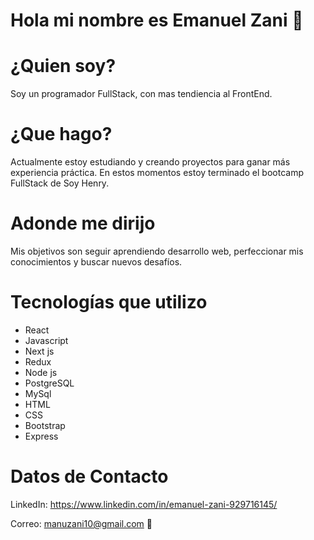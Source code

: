# Hola mi nombre es Emanuel Zani 👋


# ¿Quien soy?
Soy un programador FullStack, con mas tendiencia al FrontEnd.

# ¿Que hago?
Actualmente estoy estudiando y creando proyectos para ganar más experiencia práctica. En estos momentos estoy terminado el bootcamp FullStack de Soy Henry.

# Adonde me dirijo
Mis objetivos son seguir aprendiendo desarrollo web, perfeccionar mis conocimientos y buscar nuevos desafíos. 

# Tecnologías que utilizo
- React
- Javascript
- Next js
- Redux
- Node js
- PostgreSQL
- MySql
- HTML
- CSS
- Bootstrap
- Express

# Datos de Contacto

LinkedIn: https://www.linkedin.com/in/emanuel-zani-929716145/


Correo: manuzani10@gmail.com 👋

<!--
**Emanuel-Zani/Emanuel-Zani** is a ✨ _special_ ✨ repository because its `README.md` (this file) appears on your GitHub profile.

Here are some ideas to get you started:

- 🔭 I’m currently working on ...
- 🌱 I’m currently learning ...
- 👯 I’m looking to collaborate on ...
- 🤔 I’m looking for help with ...
- 💬 Ask me about ...
- 📫 How to reach me: ...
- 😄 Pronouns: ...
- ⚡ Fun fact: ...
-->
